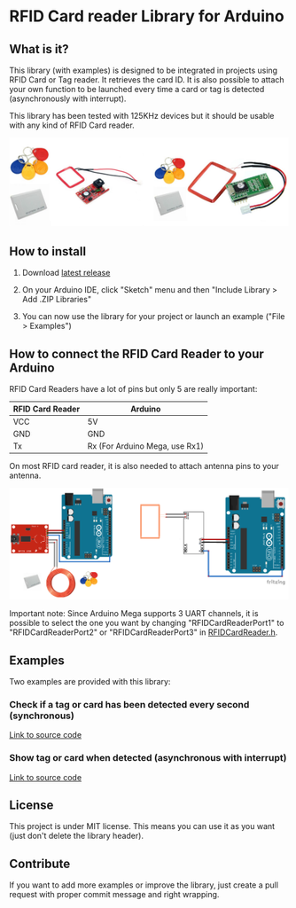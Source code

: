 # RFID Card reader Library for Arduino

## What is it?

This library (with examples) is designed to be integrated in projects using RFID Card or Tag reader.
It retrieves the card ID. It is also possible to attach your own function to be launched every time a card or tag is detected (asynchronously with interrupt).

This library has been tested with 125KHz devices but it should be usable with any kind of RFID Card reader.


<img src="device.jpg" width="600">


## How to install

1) Download <a target="_blank" href="https://github.com/QuentinCG/Arduino-RFID-Card-Reader-Library/releases/download/1.0.0/RFIDCardReader_v1_0_0.zip">latest release</a>

2) On your Arduino IDE, click "Sketch" menu and then "Include Library > Add .ZIP Libraries"

3) You can now use the library for your project or launch an example ("File > Examples")


## How to connect the RFID Card Reader to your Arduino

RFID Card Readers have a lot of pins but only 5 are really important:

RFID Card Reader | Arduino
-------- | --------
VCC      | 5V
GND      | GND
Tx       | Rx (For Arduino Mega, use Rx1)

On most RFID card reader, it is also needed to attach antenna pins to your antenna.

<img src="schematics.png" width="600">


Important note: Since Arduino Mega supports 3 UART channels, it is possible to select the one you want by changing "RFIDCardReaderPort1" to "RFIDCardReaderPort2" or "RFIDCardReaderPort3" in <a href="https://github.com/QuentinCG/Arduino-RFID-Card-Reader-Library/blob/master/RFIDCardReader/RFIDCardReader.h">RFIDCardReader.h</a>.


## Examples

Two examples are provided with this library:

### Check if a tag or card has been detected every second (synchronous)

<a target="_blank" href="https://github.com/QuentinCG/Arduino-RFID-Card-Reader-Library/blob/master/RFIDCardReader/examples/BasicRFIDCardReader/BasicRFIDCardReader.ino">Link to source code</a>

### Show tag or card when detected (asynchronous with interrupt)
<a target="_blank" href="https://github.com/QuentinCG/Arduino-RFID-Card-Reader-Library/blob/master/RFIDCardReader/examples/RFIDCardReaderWithInterrupt/RFIDCardReaderWithInterrupt.ino">Link to source code</a>


## License

This project is under MIT license. This means you can use it as you want (just don't delete the library header).


## Contribute

If you want to add more examples or improve the library, just create a pull request with proper commit message and right wrapping.
